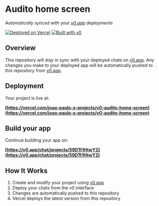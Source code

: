 # Audito home screen

*Automatically synced with your [v0.app](https://v0.app) deployments*

[![Deployed on Vercel](https://img.shields.io/badge/Deployed%20on-Vercel-black?style=for-the-badge&logo=vercel)](https://vercel.com/joao-paulo-s-projects/v0-audito-home-screen)
[![Built with v0](https://img.shields.io/badge/Built%20with-v0.app-black?style=for-the-badge)](https://v0.app/chat/projects/59DTt1HtwY2)

## Overview

This repository will stay in sync with your deployed chats on [v0.app](https://v0.app).
Any changes you make to your deployed app will be automatically pushed to this repository from [v0.app](https://v0.app).

## Deployment

Your project is live at:

**[https://vercel.com/joao-paulo-s-projects/v0-audito-home-screen](https://vercel.com/joao-paulo-s-projects/v0-audito-home-screen)**

## Build your app

Continue building your app on:

**[https://v0.app/chat/projects/59DTt1HtwY2](https://v0.app/chat/projects/59DTt1HtwY2)**

## How It Works

1. Create and modify your project using [v0.app](https://v0.app)
2. Deploy your chats from the v0 interface
3. Changes are automatically pushed to this repository
4. Vercel deploys the latest version from this repository